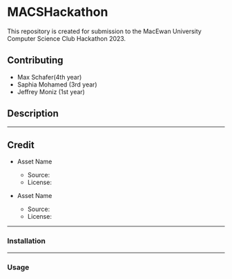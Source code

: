 # MACSHackathon

This repository is created for submission to the MacEwan University
Computer Science Club Hackathon 2023.

## Contributing

- Max Schafer(4th year)
- Saphia Mohamed (3rd year)
- Jeffrey Moniz (1st year)

## Description

---

## Credit

- Asset Name
  - Source:
  - License:

- Asset Name
  - Source:
  - License:

---

### Installation

---

### Usage
